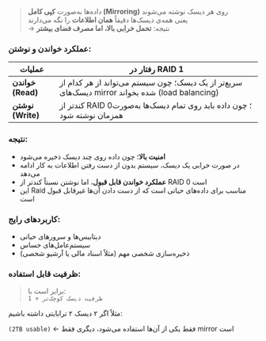 
> داده‌ها به‌صورت **کپی کامل (Mirroring)** روی هر دیسک نوشته می‌شوند  
> یعنی همه‌ی دیسک‌ها دقیقاً **همان اطلاعات** را نگه می‌دارند  
> → نتیجه: **تحمل خرابی بالا، اما مصرف فضای بیشتر**
### عملکرد خواندن و نوشتن:

| عملیات            | رفتار در RAID 1                                                                                  |
| ----------------- | ------------------------------------------------------------------------------------------------ |
| **خواندن (Read)** | سریع‌تر از یک دیسک؛ چون سیستم می‌تواند از هر کدام از دیسک‌های mirror شده بخواند (load balancing) |
| **نوشتن (Write)** | کندتر از RAID 0؛ چون داده باید روی تمام دیسک‌ها به‌صورت همزمان نوشته شود                         |
### نتیجه:

- **امنیت بالا**؛ چون داده روی چند دیسک ذخیره می‌شود
- در صورت خرابی یک دیسک، سیستم بدون از دست رفتن اطلاعات به کار ادامه می‌دهد
- **عملکرد خواندن قابل قبول**، اما نوشتن نسبتاً کندتر از RAID 0 است  
- این Raid مناسب برای داده‌های حیاتی است که از دست دادن آن‌ها غیرقابل قبول است
### کاربردهای رایج:
- دیتابیس‌ها و سرورهای حیاتی
- سیستم‌عامل‌های حساس 
- ذخیره‌سازی شخصی مهم (مثلاً اسناد مالی یا آرشیو شخصی)
### ظرفیت قابل استفاده:

> برابر است با:  
> `ظرفیت دیسک کوچک‌تر × 1`

مثلاً اگر ۲ دیسک ۲ ترابایتی داشته باشیم:

`(2TB usable)` ← فقط یکی از آن‌ها استفاده می‌شود، دیگری فقط mirror است